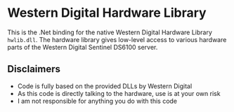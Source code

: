 # Western Digital Hardware Library

This is the .Net binding for the native Western Digital Hardware Library `hwlib.dll`.
The hardware library gives low-level access to various hardware parts of the Western Digital Sentinel DS6100 server.

## Disclaimers

- Code is fully based on the provided DLLs by Western Digital
- As this code is directly talking to the hardware, use is at your own risk
- I am not responsible for anything you do with this code